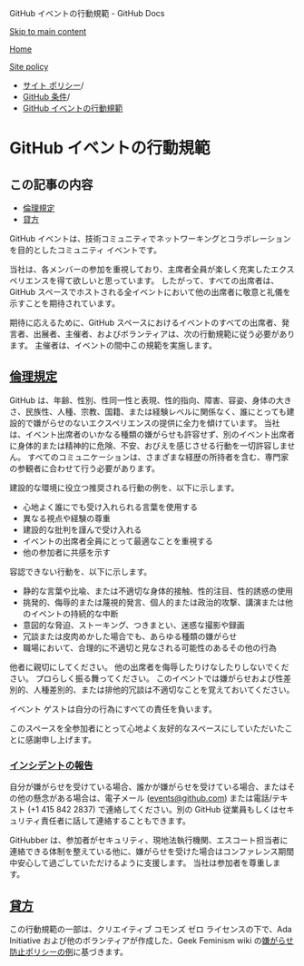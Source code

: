 GitHub イベントの行動規範 - GitHub Docs

[Skip to main content](#main-content)

[Home](/ja)

[Site policy](/ja/site-policy)

* [サイト ポリシー](/ja/site-policy)/
* [GitHub 条件](/ja/site-policy/github-terms)/
* [GitHub イベントの行動規範](/ja/site-policy/github-terms/github-event-code-of-conduct)

GitHub イベントの行動規範
==========

この記事の内容
----------

* [倫理規定](#code-of-conduct)
* [貸方](#credit)

GitHub イベントは、技術コミュニティでネットワーキングとコラボレーションを目的としたコミュニティ イベントです。

当社は、各メンバーの参加を重視しており、主席者全員が楽しく充実したエクスペリエンスを得て欲しいと思っています。 したがって、すべての出席者は、GitHub スペースでホストされる全イベントにおいて他の出席者に敬意と礼儀を示すことを期待されています。

期待に応えるために、GitHub スペースにおけるイベントのすべての出席者、発言者、出展者、主催者、およびボランティアは、次の行動規範に従う必要があります。 主催者は、イベントの間中この規範を実施します。

[倫理規定](#code-of-conduct)
----------

GitHub は、年齢、性別、性同一性と表現、性的指向、障害、容姿、身体の大きさ、民族性、人種、宗教、国籍、または経験レベルに関係なく、誰にとっても建設的で嫌がらせのないエクスペリエンスの提供に全力を傾けています。 当社は、イベント出席者のいかなる種類の嫌がらせも許容せず、別のイベント出席者に身体的または精神的に危険、不安、おびえを感じさせる行動を一切許容しません。 すべてのコミュニケーションは、さまざまな経歴の所持者を含む、専門家の参観者に合わせて行う必要があります。

建設的な環境に役立つ推奨される行動の例を、以下に示します。

* 心地よく誰にでも受け入れられる言葉を使用する
* 異なる視点や経験の尊重
* 建設的な批判を謹んで受け入れる
* イベントの出席者全員にとって最適なことを重視する
* 他の参加者に共感を示す

容認できない行動を、以下に示します。

* 静的な言葉や比喩、または不適切な身体的接触、性的注目、性的誘惑の使用
* 挑発的、侮辱的または蔑視的発言、個人的または政治的攻撃、講演または他のイベントの持続的な中断
* 意図的な脅迫、ストーキング、つきまとい、迷惑な撮影や録画
* 冗談または皮肉めかした場合でも、あらゆる種類の嫌がらせ
* 職場において、合理的に不適切と見なされる可能性のあるその他の行為

他者に親切にしてください。 他の出席者を侮辱したりけなしたりしないでください。 プロらしく振る舞ってください。 このイベントでは嫌がらせおよび性差別的、人種差別的、または排他的冗談は不適切なことを覚えておいてください。

イベント ゲストは自分の行為にすべての責任を負います。

このスペースを全参加者にとって心地よく友好的なスペースにしていただいたことに感謝申し上げます。

### [インシデントの報告](#reporting-an-incident) ###

自分が嫌がらせを受けている場合、誰かが嫌がらせを受けている場合、またはその他の懸念がある場合は、電子メール ([events@github.com](mailto:events@github.com)) または電話/テキスト (+1 415 842 2837) で連絡してください。別の GitHub 従業員もしくはセキュリティ責任者に話して連絡することもできます。

GitHubber は、参加者がセキュリティ、現地法執行機関、エスコート担当者に連絡できる体制を整えている他に、嫌がらせを受けた場合はコンファレンス期間中安心して過ごしていただけるように支援します。 当社は参加者を尊重します。

[貸方](#credit)
----------

この行動規範の一部は、クリエイティブ コモンズ ゼロ ライセンスの下で、Ada Initiative および他のボランティアが作成した、Geek Feminism wiki の[嫌がらせ防止ポリシーの例](https://geekfeminism.wikia.org/wiki/Conference_anti-harassment/Policy)に基づきます。
